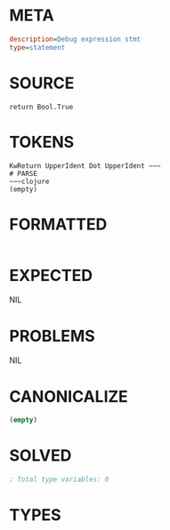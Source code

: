 # META
~~~ini
description=Debug expression stmt
type=statement
~~~
# SOURCE
~~~roc
return Bool.True
~~~
# TOKENS
~~~text
KwReturn UpperIdent Dot UpperIdent ~~~
# PARSE
~~~clojure
(empty)
~~~
# FORMATTED
~~~roc

~~~
# EXPECTED
NIL
# PROBLEMS
NIL
# CANONICALIZE
~~~clojure
(empty)
~~~
# SOLVED
~~~clojure
; Total type variables: 0
~~~
# TYPES
~~~roc
~~~
